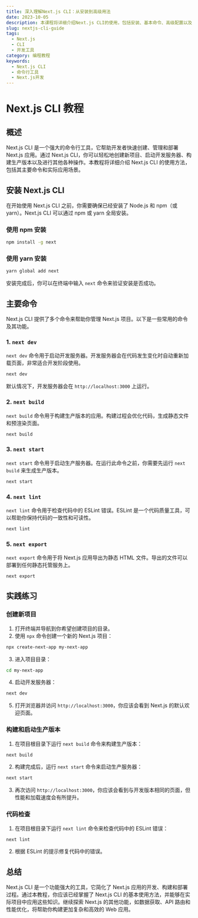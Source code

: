```yaml
---
title: 深入理解Next.js CLI：从安装到高级用法
date: 2023-10-05
description: 本课程将详细介绍Next.js CLI的使用，包括安装、基本命令、高级配置以及如何利用CLI优化开发流程。
slug: nextjs-cli-guide
tags:
  - Next.js
  - CLI
  - 开发工具
category: 编程教程
keywords:
  - Next.js CLI
  - 命令行工具
  - Next.js开发
---
```


# Next.js CLI 教程

## 概述

Next.js CLI 是一个强大的命令行工具，它帮助开发者快速创建、管理和部署 Next.js 应用。通过 Next.js CLI，你可以轻松地创建新项目、启动开发服务器、构建生产版本以及进行其他各种操作。本教程将详细介绍 Next.js CLI 的使用方法，包括其主要命令和实际应用场景。

## 安装 Next.js CLI

在开始使用 Next.js CLI 之前，你需要确保已经安装了 Node.js 和 npm（或 yarn）。Next.js CLI 可以通过 npm 或 yarn 全局安装。

### 使用 npm 安装

```bash
npm install -g next
```

### 使用 yarn 安装

```bash
yarn global add next
```

安装完成后，你可以在终端中输入 `next` 命令来验证安装是否成功。

## 主要命令

Next.js CLI 提供了多个命令来帮助你管理 Next.js 项目。以下是一些常用的命令及其功能。

### 1. `next dev`

`next dev` 命令用于启动开发服务器。开发服务器会在代码发生变化时自动重新加载页面，非常适合开发阶段使用。

```bash
next dev
```

默认情况下，开发服务器会在 `http://localhost:3000` 上运行。

### 2. `next build`

`next build` 命令用于构建生产版本的应用。构建过程会优化代码，生成静态文件和预渲染页面。

```bash
next build
```

### 3. `next start`

`next start` 命令用于启动生产服务器。在运行此命令之前，你需要先运行 `next build` 来生成生产版本。

```bash
next start
```

### 4. `next lint`

`next lint` 命令用于检查代码中的 ESLint 错误。ESLint 是一个代码质量工具，可以帮助你保持代码的一致性和可读性。

```bash
next lint
```

### 5. `next export`

`next export` 命令用于将 Next.js 应用导出为静态 HTML 文件。导出的文件可以部署到任何静态托管服务上。

```bash
next export
```

## 实践练习

### 创建新项目

1. 打开终端并导航到你希望创建项目的目录。
2. 使用 `npx` 命令创建一个新的 Next.js 项目：

```bash
npx create-next-app my-next-app
```

3. 进入项目目录：

```bash
cd my-next-app
```

4. 启动开发服务器：

```bash
next dev
```

5. 打开浏览器并访问 `http://localhost:3000`，你应该会看到 Next.js 的默认欢迎页面。

### 构建和启动生产版本

1. 在项目根目录下运行 `next build` 命令来构建生产版本：

```bash
next build
```

2. 构建完成后，运行 `next start` 命令来启动生产服务器：

```bash
next start
```

3. 再次访问 `http://localhost:3000`，你应该会看到与开发版本相同的页面，但性能和加载速度会有所提升。

### 代码检查

1. 在项目根目录下运行 `next lint` 命令来检查代码中的 ESLint 错误：

```bash
next lint
```

2. 根据 ESLint 的提示修复代码中的错误。

## 总结

Next.js CLI 是一个功能强大的工具，它简化了 Next.js 应用的开发、构建和部署过程。通过本教程，你应该已经掌握了 Next.js CLI 的基本使用方法，并能够在实际项目中应用这些知识。继续探索 Next.js 的其他功能，如数据获取、API 路由和性能优化，将帮助你构建更加复杂和高效的 Web 应用。
